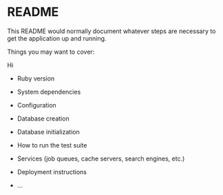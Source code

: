 # README

This README would normally document whatever steps are necessary to get the
application up and running.

Things you may want to cover:

Hi

* Ruby version

* System dependencies

* Configuration

* Database creation

* Database initialization

* How to run the test suite

* Services (job queues, cache servers, search engines, etc.)

* Deployment instructions

* ...


